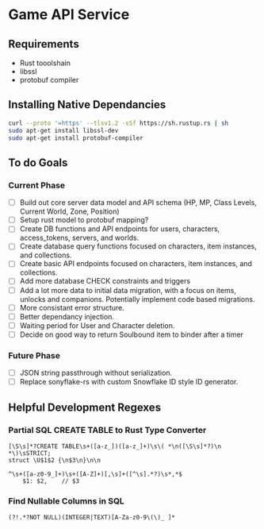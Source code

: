 # Game API Service

## Requirements
- Rust tooolshain
- libssl
- protobuf compiler

## Installing Native Dependancies
```sh
curl --proto '=https' --tlsv1.2 -sSf https://sh.rustup.rs | sh
sudo apt-get install libssl-dev
sudo apt-get install protobuf-compiler
```
## To do Goals
### Current Phase
- [ ] Build out core server data model and API schema (HP, MP, Class Levels, Current World, Zone, Position)
- [ ] Setup rust model to protobuf mapping?
- [ ] Create DB functions and API endpoints for users, characters, access_tokens, servers, and worlds.
- [ ] Create database query functions focused on characters, item instances, and collections.
- [ ] Create basic API endpoints focused on characters, item instances, and collections.
- [ ] Add more database CHECK constraints and triggers
- [ ] Add a lot more data to initial data migration, with a focus on items, unlocks and companions. Potentially implement code based migrations.
- [ ] More consistant error structure.
- [ ] Better dependancy injection.
- [ ] Waiting period for User and Character deletion.
- [ ] Decide on good way to return Soulbound item to binder after a timer
### Future Phase
- [ ] JSON string passthrough without serialization.
- [ ] Replace sonyflake-rs with custom Snowflake ID style ID generator.

## Helpful Development Regexes
### Partial SQL CREATE TABLE to Rust Type Converter
```
[\S\s]*?CREATE TABLE\s+([a-z_])([a-z_]+)\s\( *\n([\S\s]*?)\n *\)\sSTRICT;
struct \U$1$2 {\n$3\n}\n\n
```
```
^\s+([a-z0-9_]+)\s+([A-Z]+)[,\s]+([^\s].*?)\s*,*$
    $1: $2,    // $3
```
### Find Nullable Columns in SQL
```
(?!.*?NOT NULL)(INTEGER|TEXT)[A-Za-z0-9\(\)_ ]*
```
